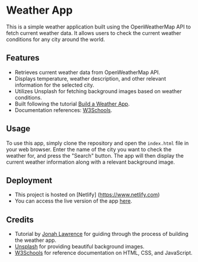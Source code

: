 # Weather App

This is a simple weather application built using the OpenWeatherMap API to fetch current weather data. It allows users to check the current weather conditions for any city around the world.

## Features

- Retrieves current weather data from OpenWeatherMap API.
- Displays temperature, weather description, and other relevant information for the selected city.
- Utilizes Unsplash for fetching background images based on weather conditions.
- Built following the tutorial [Build a Weather App](https://www.youtube.com/watch?v=WZNG8UomjSI&t=1446s).
- Documentation references: [W3Schools](https://www.w3schools.com/).

## Usage

To use this app, simply clone the repository and open the `index.html` file in your web browser. Enter the name of the city you want to check the weather for, and press the "Search" button. The app will then display the current weather information along with a relevant background image.

## Deployment

- This project is hosted on [Netlify] (https://www.netlify.com)
- You can access the live version of the app [here](https://weather-application-brynsgtn.netlify.app/).

## Credits

- Tutorial by [Jonah Lawrence]([https://www.youtube.com/@DevProTips]) for guiding through the process of building the weather app.
- [Unsplash](https://unsplash.com/) for providing beautiful background images.
- [W3Schools](https://www.w3schools.com/) for reference documentation on HTML, CSS, and JavaScript.

